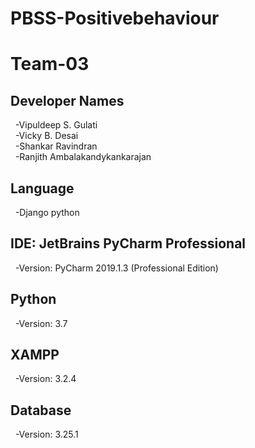 # PBSS-Positivebehaviour
# Team-03

<h2>Developer Names</h2>
&nbsp -Vipuldeep S. Gulati <br>
&nbsp -Vicky B. Desai <br>
&nbsp -Shankar Ravindran <br>
&nbsp -Ranjith Ambalakandykankarajan <br>

<h2>Language</h2>
&nbsp -Django python <br>

<h2>IDE: JetBrains PyCharm Professional</h2>  
&nbsp -Version: PyCharm 2019.1.3 (Professional Edition)

<h2>Python</h2>
&nbsp -Version: 3.7


<h2>XAMPP</h2>  
&nbsp -Version: 3.2.4


<h2>Database</h2>
&nbsp -Version: 3.25.1 
